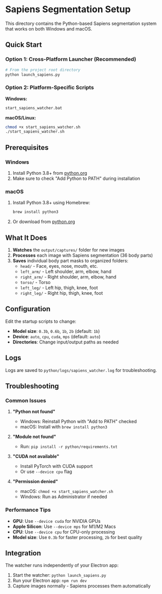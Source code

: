 # Sapiens Segmentation Setup

This directory contains the Python-based Sapiens segmentation system that works on both Windows and macOS.

## Quick Start

### Option 1: Cross-Platform Launcher (Recommended)
```bash
# From the project root directory
python launch_sapiens.py
```

### Option 2: Platform-Specific Scripts

**Windows:**
```cmd
start_sapiens_watcher.bat
```

**macOS/Linux:**
```bash
chmod +x start_sapiens_watcher.sh
./start_sapiens_watcher.sh
```

## Prerequisites

### Windows
1. Install Python 3.8+ from [python.org](https://www.python.org/downloads/)
2. Make sure to check "Add Python to PATH" during installation

### macOS
1. Install Python 3.8+ using Homebrew:
   ```bash
   brew install python3
   ```
2. Or download from [python.org](https://www.python.org/downloads/)

## What It Does

1. **Watches** the `output/captures/` folder for new images
2. **Processes** each image with Sapiens segmentation (36 body parts)
3. **Saves** individual body part masks to organized folders:
   - `head/` - Face, eyes, nose, mouth, etc.
   - `left_arm/` - Left shoulder, arm, elbow, hand
   - `right_arm/` - Right shoulder, arm, elbow, hand
   - `torso/` - Torso
   - `left_leg/` - Left hip, thigh, knee, foot
   - `right_leg/` - Right hip, thigh, knee, foot

## Configuration

Edit the startup scripts to change:
- **Model size**: `0.3b`, `0.6b`, `1b`, `2b` (default: `1b`)
- **Device**: `auto`, `cpu`, `cuda`, `mps` (default: `auto`)
- **Directories**: Change input/output paths as needed

## Logs

Logs are saved to `python/logs/sapiens_watcher.log` for troubleshooting.

## Troubleshooting

### Common Issues

1. **"Python not found"**
   - Windows: Reinstall Python with "Add to PATH" checked
   - macOS: Install with `brew install python3`

2. **"Module not found"**
   - Run: `pip install -r python/requirements.txt`

3. **"CUDA not available"**
   - Install PyTorch with CUDA support
   - Or use `--device cpu` flag

4. **"Permission denied"**
   - macOS: `chmod +x start_sapiens_watcher.sh`
   - Windows: Run as Administrator if needed

### Performance Tips

- **GPU**: Use `--device cuda` for NVIDIA GPUs
- **Apple Silicon**: Use `--device mps` for M1/M2 Macs
- **CPU**: Use `--device cpu` for CPU-only processing
- **Model size**: Use `0.3b` for faster processing, `2b` for best quality

## Integration

The watcher runs independently of your Electron app:
1. Start the watcher: `python launch_sapiens.py`
2. Run your Electron app: `npm run dev`
3. Capture images normally - Sapiens processes them automatically
